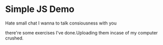 # Simple JS Demo
Hate small chat I wanna to talk consiousness with you

there're some exercises I've done.Uploading them incase of my computer crushed.
